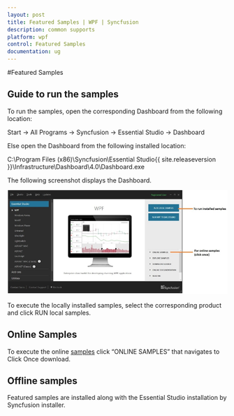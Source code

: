 ```yaml
---
layout: post
title: Featured Samples | WPF | Syncfusion
description: common supports
platform: wpf
control: Featured Samples
documentation: ug
---
```


#Featured Samples 

## Guide to run the samples

To run the samples, open the corresponding Dashboard from the following location:

Start -> All Programs -> Syncfusion -> Essential Studio -> Dashboard

Else open the Dashboard from the following installed location:

C:\Program Files (x86)\Syncfusion\Essential Studio\{{ site.releaseversion }}\Infrastructure\Dashboard\4.0\Dashboard.exe

The following screenshot displays the Dashboard.

![](Guidetorunthesamples_images/Guidetorunthesamples_img1.jpeg)


To execute the locally installed samples, select the corresponding product and click RUN local samples.

## Online Samples

To execute the online [samples](http://silverlight.syncfusion.com/samples/WPF/Samples.html) click “ONLINE SAMPLES” that navigates to Click Once download. 

## Offline samples

Featured samples are installed along with the Essential Studio installation by Syncfusion installer.
